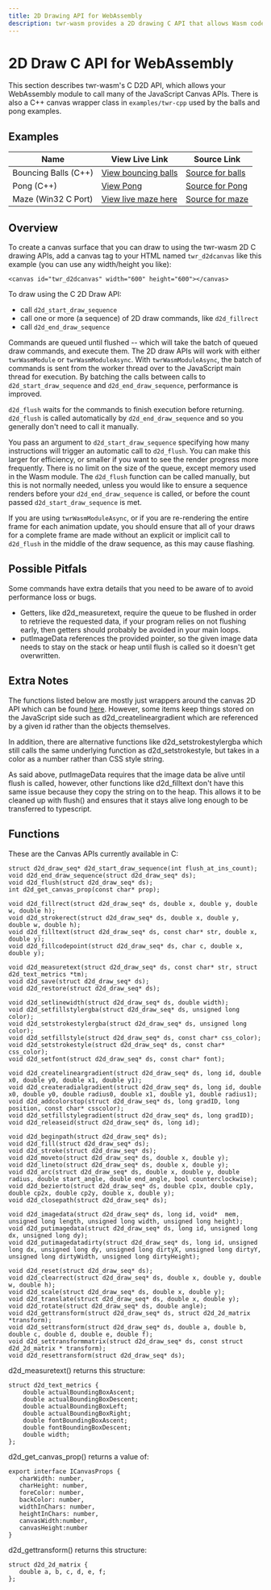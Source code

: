```yaml
---
title: 2D Drawing API for WebAssembly
description: twr-wasm provides a 2D drawing C API that allows Wasm code to call many JavaScript Canvas APIs.
---
```


# 2D Draw C API for WebAssembly

This section describes twr-wasm's C D2D API, which allows your WebAssembly module to call many of the JavaScript Canvas APIs.  There is also a C++ canvas wrapper class in `examples/twr-cpp` used by the balls and pong examples.

## Examples
| Name | View Live Link | Source Link |
| --------- | ------------ | ----------- |
| Bouncing Balls (C++) | [View bouncing balls](/examples/dist/balls/index.html) | [Source for balls](https://github.com/twiddlingbits/twr-wasm/tree/main/examples/balls) |
| Pong (C++) | [View Pong](/examples/dist/pong/index.html) | [Source for Pong](https://github.com/twiddlingbits/twr-wasm/tree/main/examples/pong) | 
| Maze (Win32 C Port) | [View live maze here](/examples/dist/maze/index.html) | [Source for maze](https://github.com/twiddlingbits/twr-wasm/tree/main/examples/maze) |


## Overview

To create a canvas surface that you can draw to using the twr-wasm 2D C drawing APIs, add a canvas tag to your HTML named `twr_d2dcanvas` like this example (you can use any width/height you like):

~~~
<canvas id="twr_d2dcanvas" width="600" height="600"></canvas>
~~~

To draw using the C 2D Draw API:

   - call `d2d_start_draw_sequence`
   - call one or more (a sequence) of 2D draw commands, like `d2d_fillrect`
   - call `d2d_end_draw_sequence`

 Commands are queued until flushed --  which will take the batch of queued draw commands, and execute them.  The 2D draw APIs will work with either `twrWasmModule` or `twrWasmModuleAsync`.   With `twrWasmModuleAsync`, the batch of commands is sent from the worker thread over to the JavaScript main thread for execution. By batching the calls between calls to `d2d_start_draw_sequence` and `d2d_end_draw_sequence`, performance is improved.

 `d2d_flush` waits for the commands to finish execution before returning.  `d2d_flush` is called automatically by `d2d_end_draw_sequence` and so you generally don't need to call it manually.

You pass an argument to `d2d_start_draw_sequence` specifying how many instructions will trigger an automatic call to `d2d_flush`.  You can make this larger for efficiency, or smaller if you want to see the render progress more frequently.  There is no limit on the size of the queue, except memory used in the Wasm module.  The `d2d_flush` function can be called manually, but this is not normally needed, unless you would like to ensure a sequence renders before your `d2d_end_draw_sequence` is called, or before the count passed `d2d_start_draw_sequence` is met.

If you are using `twrWasmModuleAsync`, or if you are re-rendering the entire frame for each animation update, you should ensure that all of your draws for a complete frame are made without an explicit or implicit call to `d2d_flush` in the middle of the draw sequence, as this may cause flashing.

## Possible Pitfals
Some commands have extra details that you need to be aware of to avoid performance loss or bugs.

* Getters, like d2d_measuretext, require the queue to be flushed in order to retrieve the requested data, if your program relies on not flushing early, then getters should probably be avoided in your main loops.
* putImageData references the provided pointer, so the given image data needs to stay on the stack or heap until flush is called so it doesn't get overwritten.


## Extra Notes
The functions listed below are mostly just wrappers around the canvas 2D API which can be found [here](https://developer.mozilla.org/en-US/docs/Web/API/CanvasRenderingContext2D). However, some items keep things stored on the JavaScript side such as d2d_createlineargradient which are referenced by a given id rather than the objects themselves.

In addition, there are alternative functions like d2d_setstrokestylergba which still calls the same underlying function as d2d_setstrokestyle, but takes in a color as a number rather than CSS style string.

As said above, putImageData requires that the image data be alive until flush is called, however, other functions like d2d_filltext don't have this same issue because they copy the string on to the heap. This allows it to be cleaned up with flush() and ensures that it stays alive long enough to be transferred to typescript.

## Functions
These are the Canvas APIs currently available in C:

~~~
struct d2d_draw_seq* d2d_start_draw_sequence(int flush_at_ins_count);
void d2d_end_draw_sequence(struct d2d_draw_seq* ds);
void d2d_flush(struct d2d_draw_seq* ds);
int d2d_get_canvas_prop(const char* prop);

void d2d_fillrect(struct d2d_draw_seq* ds, double x, double y, double w, double h);
void d2d_strokerect(struct d2d_draw_seq* ds, double x, double y, double w, double h);
void d2d_filltext(struct d2d_draw_seq* ds, const char* str, double x, double y);
void d2d_fillcodepoint(struct d2d_draw_seq* ds, char c, double x, double y);

void d2d_measuretext(struct d2d_draw_seq* ds, const char* str, struct d2d_text_metrics *tm);
void d2d_save(struct d2d_draw_seq* ds);
void d2d_restore(struct d2d_draw_seq* ds);

void d2d_setlinewidth(struct d2d_draw_seq* ds, double width);
void d2d_setfillstylergba(struct d2d_draw_seq* ds, unsigned long color);
void d2d_setstrokestylergba(struct d2d_draw_seq* ds, unsigned long color);
void d2d_setfillstyle(struct d2d_draw_seq* ds, const char* css_color);
void d2d_setstrokestyle(struct d2d_draw_seq* ds, const char* css_color);
void d2d_setfont(struct d2d_draw_seq* ds, const char* font);

void d2d_createlineargradient(struct d2d_draw_seq* ds, long id, double x0, double y0, double x1, double y1);
void d2d_createradialgradient(struct d2d_draw_seq* ds, long id, double x0, double y0, double radius0, double x1, double y1, double radius1);
void d2d_addcolorstop(struct d2d_draw_seq* ds, long gradID, long position, const char* csscolor);
void d2d_setfillstylegradient(struct d2d_draw_seq* ds, long gradID);
void d2d_releaseid(struct d2d_draw_seq* ds, long id);

void d2d_beginpath(struct d2d_draw_seq* ds);
void d2d_fill(struct d2d_draw_seq* ds);
void d2d_stroke(struct d2d_draw_seq* ds);
void d2d_moveto(struct d2d_draw_seq* ds, double x, double y);
void d2d_lineto(struct d2d_draw_seq* ds, double x, double y);
void d2d_arc(struct d2d_draw_seq* ds, double x, double y, double radius, double start_angle, double end_angle, bool counterclockwise);
void d2d_bezierto(struct d2d_draw_seq* ds, double cp1x, double cp1y, double cp2x, double cp2y, double x, double y);
void d2d_closepath(struct d2d_draw_seq* ds);

void d2d_imagedata(struct d2d_draw_seq* ds, long id, void*  mem, unsigned long length, unsigned long width, unsigned long height);
void d2d_putimagedata(struct d2d_draw_seq* ds, long id, unsigned long dx, unsigned long dy);
void d2d_putimagedatadirty(struct d2d_draw_seq* ds, long id, unsigned long dx, unsigned long dy, unsigned long dirtyX, unsigned long dirtyY, unsigned long dirtyWidth, unsigned long dirtyHeight);

void d2d_reset(struct d2d_draw_seq* ds);
void d2d_clearrect(struct d2d_draw_seq* ds, double x, double y, double w, double h);
void d2d_scale(struct d2d_draw_seq* ds, double x, double y);
void d2d_translate(struct d2d_draw_seq* ds, double x, double y);
void d2d_rotate(struct d2d_draw_seq* ds, double angle);
void d2d_gettransform(struct d2d_draw_seq* ds, struct d2d_2d_matrix *transform);
void d2d_settransform(struct d2d_draw_seq* ds, double a, double b, double c, double d, double e, double f);
void d2d_settransformmatrix(struct d2d_draw_seq* ds, const struct d2d_2d_matrix * transform);
void d2d_resettransform(struct d2d_draw_seq* ds);
~~~

d2d_measuretext() returns this structure:

~~~
struct d2d_text_metrics {
    double actualBoundingBoxAscent;
    double actualBoundingBoxDescent;
    double actualBoundingBoxLeft;
    double actualBoundingBoxRight;
    double fontBoundingBoxAscent;
    double fontBoundingBoxDescent;
    double width;
};
~~~


d2d_get_canvas_prop() returns a value of:

~~~
export interface ICanvasProps {
   charWidth: number,
   charHeight: number,
   foreColor: number,
   backColor: number,
   widthInChars: number,
   heightInChars: number,
   canvasWidth:number,
   canvasHeight:number
}

~~~

d2d_gettransform() returns this structure:
~~~
struct d2d_2d_matrix {
   double a, b, c, d, e, f;
};
~~~
